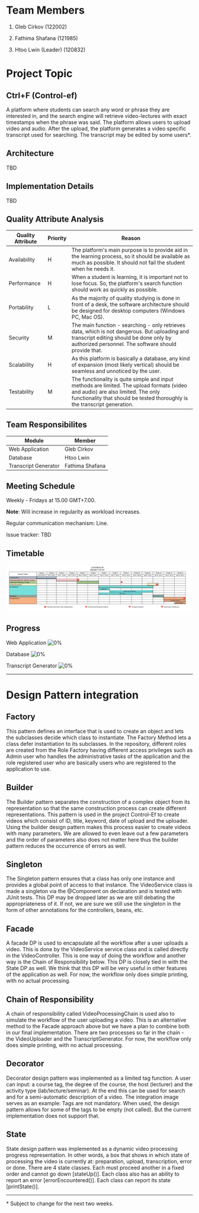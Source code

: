 # Team Members

1. Gleb Cirkov (122002)

2. Fathima Shafana (121985)

3. Htoo Lwin (Leader) (120832)

# Project Topic

## Ctrl+F (Control-ef)
A platform where students can search any word or phrase they are interested in, and the search engine will retrieve video-lectures with exact timestamps when the phrase was said. The platform allows users to upload video and audio. After the upload, the platform generates a video specific transcript used for searching. The transcript may be edited by some users*.

## Architecture

TBD

## Implementation Details

TBD

## Quality Attribute Analysis

| Quality Attribute | Priority | Reason |
| ----------- | ----------- | ----------- |
| Availability | H | The platform's main purpose is to provide aid in the learning process, so it should be available as much as possible. It should not fail the student when he needs it. |
| Performance | H | When a student is learning, it is important not to lose focus. So, the platform's search function should work as quickly as possible. |
| Portability | L | As the majority of quality studying is done in front of a desk, the software architecture should be designed for desktop computers (Windows PC, Mac OS). |
| Security | M | The main function - searching - only retrieves data, which is not dangerous. But uploading and transcript editing should be done only by authorized personnel. The software should provide that. |
| Scalability | H | As this platform is basically a database, any kind of expansion (most likely vertical) should be seamless and unnoticed by the user.
| Testability | M | The functionality is quite simple and input methods are limited. The upload formats (video and audio) are also limited. The only functionality that should be tested thoroughly is the transcript generation. |

## Team Responsibilites

| Module | Member |
| ----------- | ----------- |
| Web Application | Gleb Cirkov |
| Database | Htoo Lwin |
| Transcript Generator | Fathima Shafana |

## Meeting Schedule

Weekly - Fridays at 15.00 GMT+7.00.

**Note**: Will increase in regularity as workload increases.

Regular communication mechanism: Line.

Issue tracker: TBD

## Timetable

![Project Plan](https://github.com/AdamHtooLwin/control-ef/blob/master/Project%20Plan.PNG?raw=true)

## Progress

Web Application ![0%](https://progress-bar.dev/0)

Database ![0%](https://progress-bar.dev/0)

Transcript Generator ![0%](https://progress-bar.dev/0)

---

# Design Pattern integration
## Factory
This pattern defines an interface that is used to create an object and lets the subclasses decide which class to instantiate. The Factory Method lets a class defer instantiation to its subclasses. In the repository, different roles are created from the Role Factory having different access privileges such as Admin user who handles the administrative tasks of the application and the role registered user who are basically users who are registered to the application to use.

## Builder
The Builder pattern separates the construction of a complex object from its representation so that the same construction process can create different representations. This pattern is used in the project Control-Ef to create videos which consist of ID, title, keyword, date of upload and the uploader. Using the builder design pattern makes this process easier to create videos with many parameters. We are allowed to even leave out a few parameters and the order of parameters also does not matter here thus the builder pattern reduces the occurrence of errors as well.

## Singleton
The Singleton pattern ensures that a class has only one instance and provides a global point of access to that instance. The VideoService class is made a singleton via the @Component on declaration and is tested with JUnit tests. This DP may be dropped later as we are still debating the appropriateness of it. If not, we are sure we still use the singleton in the form of other annotations for the controllers, beans, etc.

## Facade
A facade DP is used to encapsulate all the workflow after a user uploads a video. This is done by the VideoService service class and is called directly in the VideoController. This is one way of doing the workflow and another way is the Chain of Responsibility below. This DP is closely tied in with the State DP as well. We think that this DP will be very useful in other features of the application as well. For now, the workflow only does simple printing, with no actual processing.

## Chain of Responsibility
A chain of responsibility called VideoProcessingChain is used also to simulate the workflow of the user uploading a video. This is an alternative method to the Facade approach above but we have a plan to combine both in our final implementation. There are two processes so far in the chain - the VideoUploader and the TranscriptGenerator. For now, the workflow only does simple printing, with no actual processing.

## Decorator
Decorator design pattern was implemented as a limited tag function. A user can input: a course tag, the degree of the course, the host (lecturer) and the activity type (lab/lecture/seminar). At the end this can be used for search and for a semi-automatic description of a video. The integration image serves as an example:
Tags are not mandatory. When used, the design pattern allows for some of the tags to be empty (not called). But the current implementation does not support that.

## State
State design pattern was implemented as a dynamic video processing progress representation. In other words, a box that shows in which state of processing the video is currently at: preparation, upload, transcription, error or done.
There are 4 state classes. Each must proceed another in a fixed order and cannot go down [stateUp()]. Each class also has an ability to report an error [errorEncountered()]. Each class can report its state [printState()].

---
\* Subject to change for the next two weeks.
